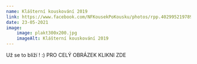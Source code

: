 ```yaml
---
name: Klášterní kouskování 2019
link: https://www.facebook.com/NFKousekPoKousku/photos/rpp.402995219789048/2206808682741017/?type=3&theater
date: 23-05-2021
image:
    image: plakt300x200.jpg
    imageAlt: Klášterní kouskování 2019
---
```

Už se to blíží ! :) PRO CELÝ OBRÁZEK KLIKNI ZDE
